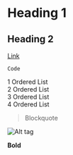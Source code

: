 # Heading 1 

## Heading 2

[Link](https://google.com "With title")

`Code`

1 Ordered List  
2 Ordered List  
3 Ordered List  
4 Ordered List

> Blockquote

![Alt tag](https://d33wubrfki0l68.cloudfront.net/eab45e25bb79970178fab7a2d10cba0209372a59/94d9e/assets/images/philly-magic-garden.jpg "With title")

**Bold**